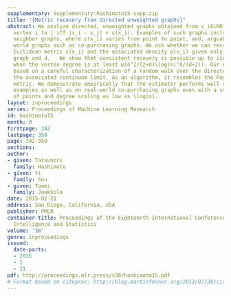 ```yaml
---
supplementary: Supplementary:hashimoto15-supp.zip
title: "{Metric recovery from directed unweighted graphs}"
abstract: We analyze directed, unweighted graphs obtained from x_i∈\RR^d by connecting
  vertex i to j iff |x_i - x_j| < ε(x_i). Examples of such graphs include k-nearest
  neighbor graphs, where ε(x_i) varies from point to point, and, arguably, many real
  world graphs such as co-purchasing graphs. We ask whether we can recover the underlying
  Euclidean metric ε(x_i) and the associated density p(x_i) given only the directed
  graph and d.   We show that consistent recovery is possible up to isometric scaling
  when the vertex degree is at least ω(n^2/(2+d)\log(n)^d/(d+2)). Our estimator is
  based on a careful characterization of a random walk over the directed graph and
  the associated continuum limit. As an algorithm, it resembles the PageRank centrality
  metric. We demonstrate empirically that the estimator performs well on simulated
  examples as well as on real-world co-purchasing graphs even with a small number
  of points and degree scaling as low as \log(n).
layout: inproceedings
series: Proceedings of Machine Learning Research
id: hashimoto15
month: 0
firstpage: 342
lastpage: 350
page: 342-350
sections: 
author:
- given: Tatsunori
  family: Hashimoto
- given: Yi
  family: Sun
- given: Tommi
  family: Jaakkola
date: 2015-02-21
address: San Diego, California, USA
publisher: PMLR
container-title: Proceedings of the Eighteenth International Conference on Artificial
  Intelligence and Statistics
volume: '38'
genre: inproceedings
issued:
  date-parts:
  - 2015
  - 2
  - 21
pdf: http://proceedings.mlr.press/v38/hashimoto15.pdf
# Format based on citeproc: http://blog.martinfenner.org/2013/07/30/citeproc-yaml-for-bibliographies/
---
```

